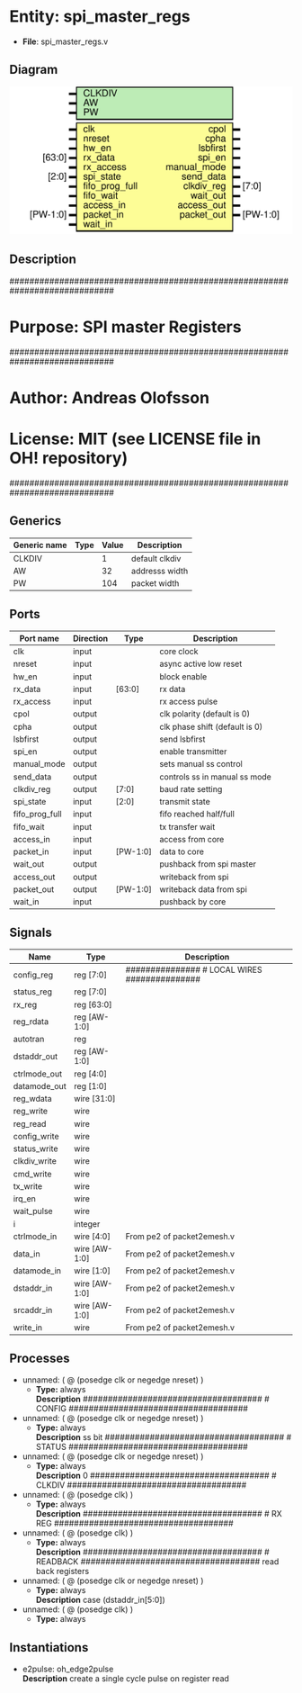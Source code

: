 # Entity: spi_master_regs

- **File**: spi_master_regs.v
## Diagram

![Diagram](spi_master_regs.svg "Diagram")
## Description

#############################################################################
# Purpose: SPI master Registers                                             #
#############################################################################
# Author:   Andreas Olofsson                                                #
# License:  MIT (see LICENSE file in OH! repository)                        # 
#############################################################################

## Generics

| Generic name | Type | Value | Description           |
| ------------ | ---- | ----- | --------------------- |
| CLKDIV       |      | 1     |  default clkdiv       |
| AW           |      | 32    |  addresss width       |
| PW           |      | 104   |  packet width         |
## Ports

| Port name      | Direction | Type     | Description                    |
| -------------- | --------- | -------- | ------------------------------ |
| clk            | input     |          | core clock                     |
| nreset         | input     |          | async active low reset         |
| hw_en          | input     |          | block enable                   |
| rx_data        | input     | [63:0]   | rx data                        |
| rx_access      | input     |          | rx access pulse                |
| cpol           | output    |          | clk polarity (default is 0)    |
| cpha           | output    |          | clk phase shift (default is 0) |
| lsbfirst       | output    |          | send lsbfirst                  |
| spi_en         | output    |          | enable transmitter             |
| manual_mode    | output    |          | sets manual ss control         |
| send_data      | output    |          | controls ss in manual ss mode  |
| clkdiv_reg     | output    | [7:0]    | baud rate setting              |
| spi_state      | input     | [2:0]    | transmit state                 |
| fifo_prog_full | input     |          | fifo reached half/full         |
| fifo_wait      | input     |          | tx transfer wait               |
| access_in      | input     |          | access from core               |
| packet_in      | input     | [PW-1:0] | data to core                   |
| wait_out       | output    |          | pushback from spi master       |
| access_out     | output    |          | writeback from spi             |
| packet_out     | output    | [PW-1:0] | writeback data from spi        |
| wait_in        | input     |          | pushback by core               |
## Signals

| Name         | Type          | Description                                    |
| ------------ | ------------- | ---------------------------------------------- |
| config_reg   | reg [7:0]     | ############### # LOCAL WIRES ###############  |
| status_reg   | reg [7:0]     |                                                |
| rx_reg       | reg [63:0]    |                                                |
| reg_rdata    | reg [AW-1:0]  |                                                |
| autotran     | reg           |                                                |
| dstaddr_out  | reg [AW-1:0]  |                                                |
| ctrlmode_out | reg [4:0]     |                                                |
| datamode_out | reg [1:0]     |                                                |
| reg_wdata    | wire [31:0]   |                                                |
| reg_write    | wire          |                                                |
| reg_read     | wire          |                                                |
| config_write | wire          |                                                |
| status_write | wire          |                                                |
| clkdiv_write | wire          |                                                |
| cmd_write    | wire          |                                                |
| tx_write     | wire          |                                                |
| irq_en       | wire          |                                                |
| wait_pulse   | wire          |                                                |
| i            | integer       |                                                |
| ctrlmode_in  | wire [4:0]    | From pe2 of packet2emesh.v                     |
| data_in      | wire [AW-1:0] | From pe2 of packet2emesh.v                     |
| datamode_in  | wire [1:0]    | From pe2 of packet2emesh.v                     |
| dstaddr_in   | wire [AW-1:0] | From pe2 of packet2emesh.v                     |
| srcaddr_in   | wire [AW-1:0] | From pe2 of packet2emesh.v                     |
| write_in     | wire          | From pe2 of packet2emesh.v                     |
## Processes
- unnamed: ( @ (posedge clk or negedge nreset) )
  - **Type:** always
</br>**Description**
#################################### # CONFIG #################################### 
- unnamed: ( @ (posedge clk or negedge nreset) )
  - **Type:** always
</br>**Description**
 ss bit #################################### # STATUS #################################### 
- unnamed: ( @ (posedge clk or negedge nreset) )
  - **Type:** always
</br>**Description**
0 #################################### # CLKDIV  #################################### 
- unnamed: ( @ (posedge clk) )
  - **Type:** always
</br>**Description**
#################################### # RX REG #################################### 
- unnamed: ( @ (posedge clk) )
  - **Type:** always
</br>**Description**
#################################### # READBACK #################################### read back registers 
- unnamed: ( @ (posedge clk or negedge nreset) )
  - **Type:** always
</br>**Description**
 case (dstaddr_in[5:0]) 
- unnamed: ( @ (posedge clk) )
  - **Type:** always
## Instantiations

- e2pulse: oh_edge2pulse
</br>**Description**
create a single cycle pulse on register read

